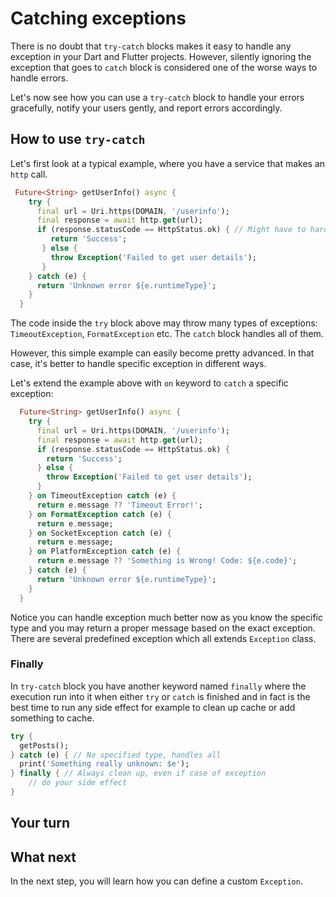 # Catching exceptions

There is no doubt that `try-catch` blocks makes it easy to handle any exception in your Dart and Flutter projects. However, silently ignoring the exception that goes to `catch` block is considered one of the worse ways to handle errors.

Let's now see how you can use a `try-catch` block to handle your errors gracefully, notify your users gently, and report errors accordingly.

## How to use `try-catch`

Let's first look at a typical example, where you have a service that makes an `http` call.

```dart
 Future<String> getUserInfo() async {
    try {
      final url = Uri.https(DOMAIN, '/userinfo');
      final response = await http.get(url);
      if (response.statusCode == HttpStatus.ok) { // Might have to hard-code 200 since HttpStatus comes from dart:io
         return 'Success';
       } else {
         throw Exception('Failed to get user details');
       }
    } catch (e) {
      return 'Unknown error ${e.runtimeType}';
    }
  }
```

The code inside the `try` block above may throw many types of exceptions: `TimeoutException`, `FormatException` etc. The `catch` block handles all of them.

However, this simple example can easily become pretty advanced. In that case, it's better to handle specific exception in different ways.

Let's extend the example above with `on` keyword to `catch` a specific exception:

```dart
  Future<String> getUserInfo() async {
    try {
      final url = Uri.https(DOMAIN, '/userinfo');
      final response = await http.get(url);
      if (response.statusCode == HttpStatus.ok) {
        return 'Success';
      } else {
        throw Exception('Failed to get user details');
      }
    } on TimeoutException catch (e) {
      return e.message ?? 'Timeout Error!';
    } on FormatException catch (e) {
      return e.message;
    } on SocketException catch (e) {
      return e.message;
    } on PlatformException catch (e) {
      return e.message ?? 'Something is Wrong! Code: ${e.code}';
    } catch (e) {
      return 'Unknown error ${e.runtimeType}';
    }
  }
```

Notice you can handle exception much better now as you know the specific type and you may return a proper message based on the exact exception. There are several predefined exception which all extends `Exception` class.

### Finally

In `try-catch` block you have another keyword named `finally` where the execution run into it when either `try` or `catch` is finished and in fact is the best time to run any side effect for example to clean up cache or add something to cache.

```dart
try {
  getPosts();
} catch (e) { // No specified type, handles all
  print('Something really unknown: $e');
} finally { // Always clean up, even if case of exception
    // do your side effect
}
```

## Your turn

## What next

In the next step, you will learn how you can define a custom `Exception`.
